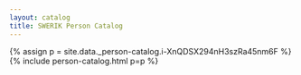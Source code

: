 ```yaml
---
layout: catalog
title: SWERIK Person Catalog
---
```

{% assign p = site.data._person-catalog.i-XnQDSX294nH3szRa45nm6F %}
{% include person-catalog.html p=p %}

